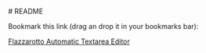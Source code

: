 # README

Bookmark this link (drag an drop it in your bookmarks bar):

<a href="javascript:void%20function(){Element.prototype.hasClass=function(t){return(%22%20%22+this.className+%22%20%22).replace(/[\n\t]/g,%22%20%22).indexOf(%22%20%22+t+%22%20%22)%3E-1},Element.prototype.addClass=function(t){this.className+=%22%20%22+t},Element.prototype.removeClass=function(t){this.className=(%22%20%22+this.className+%22%20%22).replace(/[\n\t]/g,%22%20%22).replace(%22%20%22+t+%22%20%22,%22%20%22).trim()},function(){function%20t(t,a){var%20o=t.length;for(i%20in%20t){var%20r=document.createElement(%22script%22);r.src=t[i],r.addEventListener(%22load%22,function(){o--,o||a(e)}),s.appendChild(r)}}function%20e(){this.opts=[],this.acemode=%22%22,this.init=function(){var%20t=%224%22,e=%22collapse%22,a=%225%22,s=!1,o=!0,i=%22normal%22,r=!0,n=%220%22,l=!1,c=!1,u=!1,h=!1,m=!1,p=!1;this.opts.indent_size=t,this.opts.indent_char=1==this.opts.indent_size%3F%22%22:%22%20%22,this.opts.max_preserve_newlines=a,this.opts.preserve_newlines=%22-1%22!==this.opts.max_preserve_newlines,this.opts.keep_array_indentation=s,this.opts.break_chained_methods=o,this.opts.indent_scripts=i,this.opts.brace_style=e,this.opts.space_before_conditional=r,this.opts.unescape_strings=l,this.opts.jslint_happy=c,this.opts.end_with_newline=u,this.opts.wrap_line_length=n,this.opts.indent_inner_html=h,this.opts.comma_first=m,this.opts.e4x=p},this.init(),this.any=function(t,e){return%20t||e},this.unpacker_filter=function(t){var%20e=%22%22,a=%22%22,s=%22%22,o=!1;do%20o=!1,/^\s*\/\*/.test(t)%3F(o=!0,a=t.substr(0,t.indexOf(%22*/%22)+2),t=t.substr(a.length).replace(/^\s+/,%22%22),e+=a+%22\n%22):/^\s*\/\//.test(t)%26%26(o=!0,a=t.match(/^\s*\/\/.*/)[0],t=t.substr(a.length).replace(/^\s+/,%22%22),e+=a+%22\n%22);while(o);for(var%20i=[P_A_C_K_E_R,Urlencoded,JavascriptObfuscator],r=0;r%3Ci.length;r++)i[r].detect(t)%26%26(s=i[r].unpack(t),s!=t%26%26(t=this.unpacker_filter(s)));return%20e+t},this.beautify=function(t){var%20e=this.opts;return%20this.looks_like_html(t)%3F(output=html_beautify(t,e),this.acemode=%22ace/mode/html%22):(output=js_beautify(t,e),this.acemode=%22ace/mode/javascript%22),output},this.looks_like_html=function(t){var%20e=t.replace(/^[%20\t\n\r]+/,%22%22);return%20e%26%26%22%3C%22===e.substring(0,1)}}function%20a(t,e){var%20a=document.createElement(%22div%22);a.id=%22_%22+t.id,t.parentNode.insertBefore(a,t.nextSibling);var%20s=ace.edit(a.id);return%20t.style.display=%22none%22,s.getSession().setValue(t.value),s.getSession().on(%22change%22,function(){t.value=s.getSession().getValue()}),s.getSession().setMode(e),{editor:s,element:a}}var%20s=document.querySelector(%22body%22),o=[%22https://raw.githubusercontent.com/flazzarotto/automatic-textarea-bookmarklet/master/lib/beautify.js%22,%22https://raw.githubusercontent.com/flazzarotto/automatic-textarea-bookmarklet/master/lib/beautify-css.js%22,%22https://raw.githubusercontent.com/flazzarotto/automatic-textarea-bookmarklet/master/lib/beautify-html.js%22,%22https://raw.githubusercontent.com/flazzarotto/automatic-textarea-bookmarklet/master/lib/sanitytest.js%22,%22https://raw.githubusercontent.com/flazzarotto/automatic-textarea-bookmarklet/master/lib/beautify-javascript-tests.js%22,%22https://raw.githubusercontent.com/flazzarotto/automatic-textarea-bookmarklet/master/lib/beautify-css-tests.js%22,%22https://raw.githubusercontent.com/flazzarotto/automatic-textarea-bookmarklet/master/lib/beautify-html-tests.js%22,%22https://raw.githubusercontent.com/flazzarotto/automatic-textarea-bookmarklet/master/lib/javascriptobfuscator_unpacker.js%22,%22https://raw.githubusercontent.com/flazzarotto/automatic-textarea-bookmarklet/master/lib/urlencode_unpacker.js%22,%22https://raw.githubusercontent.com/flazzarotto/automatic-textarea-bookmarklet/master/lib/p_a_c_k_e_r_unpacker.js%22,%22https://raw.githubusercontent.com/flazzarotto/automatic-textarea-bookmarklet/master/lib/myobfuscate_unpacker.js%22,%22https://raw.githubusercontent.com/flazzarotto/automatic-textarea-bookmarklet/master/lib/ace.js%22];t(o,function(t){var%20t=new%20t,e=document.createElement(%22style%22),s=24;e.innerHTML=%22.ace_editor{min-height:%20350px;%20resize:%20vertical;}.btn-custom-editor{display:block;%20width:%20%22+s+%22px;%20height:%20%22+s+%22px;%20text-align:%20center;%20background:%20%23535353;%20color:%20white;border:%201px%20solid%20black;%20box-shadow:%200px%201px%201px%20white%20inset;%20border-radius:%203px;%20line-height:%20%22+s+%22px;font-family:%20monospace;%20font-size:%20%22+s+%22px;%20text-decoration:%20none;%20margin:%205px;%20transform:%20rotateY(180deg);transition:%200.3s%20ease%20box-shadow;}.btn-custom-editor:active{box-shadow:%200px%20-1px%201px%20white%20inset;%20transition:%200.3s%20ease%20box-shadow;}%22,document.querySelector(%22head%22).append(e);for(var%20o=document.querySelectorAll(%22textarea%22),i=0;i%3Co.length;i++){ta=o[i],ta.id=%22ace_beautified_editor%22+i;var%20r=document.createElement(%22a%22);r.className=%22btn-custom-editor%22,r.innerHTML=%22%E2%9C%8E%22,r.title=%22Formater%20le%20code%20et%20remplacer%20par%20un%20%C3%A9diteur%22,r.href=%22%23%22,ta.nextSibling%3Fta.parentNode.insertBefore(r,ta.nextSibling):ta.parentNode.appendChild(r),r.toggle=ta,r.addEventListener(%22click%22,function(){var%20e=this.toggle;this.hasClass(%22active%22)%3F(this.editor%26%26this.editor.element%26%26(this.editor.element.parentNode.removeChild(this.editor.element),delete%20this.editor,e.style.opacity=%22%22,e.style.height=%22%22,e.style.width=%22%22,e.style.left=%22%22,e.style.top=%22%22,e.style.display=%22%22,e.value=e.value.replace(/%3E[\n\t%20]+%3C/g,%22%3E%3C%22).replace(/[\n\t%20]+/g,%22%20%22).trim()),this.removeClass(%22active%22)):(e.value=t.beautify(e.value),this.editor=a(e,t.acemode),this.addClass(%22active%22))})}setInterval(function(){window.dispatchEvent(new%20Event(%22resize%22))},1e3)})}()}();">
Flazzarotto Automatic Textarea Editor</a>
